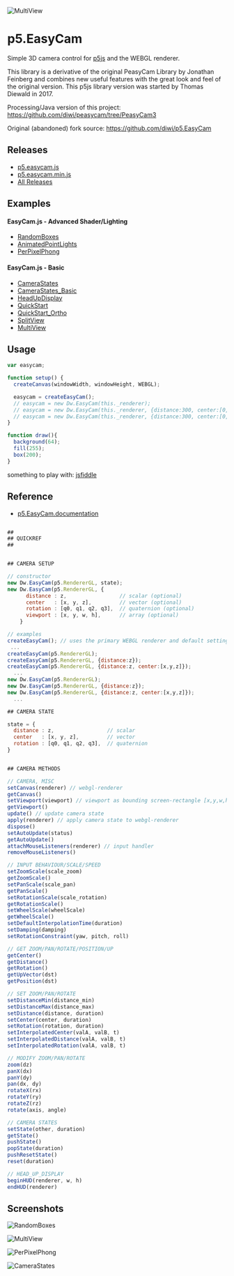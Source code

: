 ![MultiView](screenshots/RandomBoxes_crop.jpg)


# p5.EasyCam

Simple 3D camera control for [p5js](https://p5js.org/) and the WEBGL renderer.

This library is a derivative of the original PeasyCam Library by Jonathan Feinberg 
and combines new useful features with the great look and feel of the original version.
This p5js library version was started by Thomas Diewald in 2017.

Processing/Java version of this project: https://github.com/diwi/peasycam/tree/PeasyCam3

Original (abandoned) fork source: https://github.com/diwi/p5.EasyCam


## Releases

- [p5.easycam.js](https://rawgit.com/jwdunn1/p5.EasyCam/master/p5.easycam.js)
- [p5.easycam.min.js](https://rawgit.com/jwdunn1/p5.EasyCam/master/p5.easycam.min.js)
- [All Releases](https://github.com/jwdunn1/p5.EasyCam/releases)


## Examples

#### EasyCam.js - Advanced Shader/Lighting
- [RandomBoxes](https://jwilliamdunn.com/p5.EasyCam/examples/RandomBoxes/)
- [AnimatedPointLights](https://jwilliamdunn.com/p5.EasyCam/examples/AnimatedPointLights/)
- [PerPixelPhong](https://jwilliamdunn.com/p5.EasyCam/examples/PerPixelPhong/)

#### EasyCam.js - Basic
- [CameraStates](https://jwilliamdunn.com/p5.EasyCam/examples/CameraStates/)
- [CameraStates_Basic](https://jwilliamdunn.com/p5.EasyCam/examples/CameraStates_Basic/)
- [HeadUpDisplay](https://jwilliamdunn.com/p5.EasyCam/examples/HeadUpDisplay/)
- [QuickStart](https://jwilliamdunn.com/p5.EasyCam/examples/QuickStart/)
- [QuickStart_Ortho](https://jwilliamdunn.com/p5.EasyCam/examples/QuickStart_Ortho/)
- [SplitView](https://jwilliamdunn.com/p5.EasyCam/examples/SplitView/)
- [MultiView](https://jwilliamdunn.com/p5.EasyCam/examples/MultiView/)



## Usage

```javascript
var easycam;

function setup() { 
  createCanvas(windowWidth, windowHeight, WEBGL);

  easycam = createEasyCam();
  // easycam = new Dw.EasyCam(this._renderer);
  // easycam = new Dw.EasyCam(this._renderer, {distance:300, center:[0,0,0]});
  // easycam = new Dw.EasyCam(this._renderer, {distance:300, center:[0,0,0], rotation:[1,0,0,0]});
} 

function draw(){
  background(64);
  fill(255);
  box(200);
}
```
something to play with: [jsfiddle](https://jsfiddle.net/intrinsica/n95sgbvr/)


## Reference

  - [p5.EasyCam.documentation](https://jwilliamdunn.com/p5.EasyCam/documentation/p5.easycam.docs.md)
  
  
```javascript

##
## QUICKREF
##


## CAMERA SETUP

// constructor
new Dw.EasyCam(p5.RendererGL, state);
new Dw.EasyCam(p5.RendererGL, {
      distance : z,                 // scalar (optional)
      center   : [x, y, z],         // vector (optional)
      rotation : [q0, q1, q2, q3],  // quaternion (optional)
      viewport : [x, y, w, h],      // array (optional)
    }

// examples
createEasyCam(); // uses the primary WEBGL renderer and default settings
 ...
createEasyCam(p5.RendererGL);
createEasyCam(p5.RendererGL, {distance:z});
createEasyCam(p5.RendererGL, {distance:z, center:[x,y,z]});
  ... 
new Dw.EasyCam(p5.RendererGL);
new Dw.EasyCam(p5.RendererGL, {distance:z});
new Dw.EasyCam(p5.RendererGL, {distance:z, center:[x,y,z]});
  ... 

## CAMERA STATE

state = {
  distance : z,                 // scalar
  center   : [x, y, z],         // vector
  rotation : [q0, q1, q2, q3],  // quaternion
}


## CAMERA METHODS

// CAMERA, MISC
setCanvas(renderer) // webgl-renderer
getCanvas()
setViewport(viewport) // viewport as bounding screen-rectangle [x,y,w,h]
getViewport()
update() // update camera state
apply(renderer) // apply camera state to webgl-renderer
dispose()
setAutoUpdate(status)
getAutoUpdate()
attachMouseListeners(renderer) // input handler
removeMouseListeners()

// INPUT BEHAVIOUR/SCALE/SPEED
setZoomScale(scale_zoom)
getZoomScale()
setPanScale(scale_pan)
getPanScale()
setRotationScale(scale_rotation)
getRotationScale()
setWheelScale(wheelScale)
getWheelScale()
setDefaultInterpolationTime(duration)
setDamping(damping)
setRotationConstraint(yaw, pitch, roll)

// GET ZOOM/PAN/ROTATE/POSITION/UP
getCenter()
getDistance()
getRotation()
getUpVector(dst)
getPosition(dst)

// SET ZOOM/PAN/ROTATE
setDistanceMin(distance_min)
setDistanceMax(distance_max)
setDistance(distance, duration)
setCenter(center, duration)
setRotation(rotation, duration)
setInterpolatedCenter(valA, valB, t)
setInterpolatedDistance(valA, valB, t)
setInterpolatedRotation(valA, valB, t)

// MODIFY ZOOM/PAN/ROTATE
zoom(dz)
panX(dx)
panY(dy)
pan(dx, dy)
rotateX(rx)
rotateY(ry)
rotateZ(rz)
rotate(axis, angle)

// CAMERA STATES
setState(other, duration)
getState()
pushState()
popState(duration)
pushResetState()
reset(duration)

// HEAD_UP_DISPLAY
beginHUD(renderer, w, h)
endHUD(renderer)

```


## Screenshots

![RandomBoxes](screenshots/RandomBoxes.jpg)

![MultiView](screenshots/MultiView.jpg)

![PerPixelPhong](screenshots/PerPixelPhong.jpg)

![CameraStates](screenshots/CameraStates.jpg)
